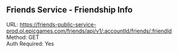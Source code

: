 ## Friends Service - Friendship Info

URL: https://friends-public-service-prod.ol.epicgames.com/friends/api/v1/:accountId/friends/:friendId \
Method: GET \
Auth Required: Yes

